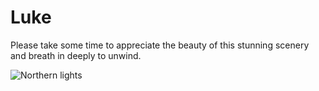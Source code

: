 # Luke

Please take some time to appreciate the beauty of this stunning scenery and breath in deeply to unwind.

![Northern lights](https://auroratracks.com/wp-content/uploads/2022/08/tours-to-norway-northern-lights.jpg)
